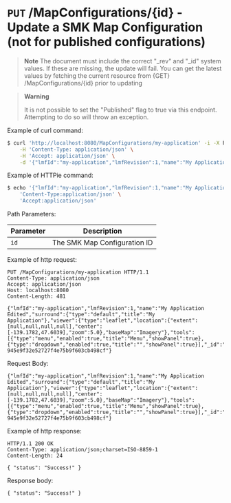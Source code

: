 # `PUT` /MapConfigurations/{id} - Update a SMK Map Configuration (not for published configurations)

> **Note**
> The document must include the correct "_rev" and "_id" system values. 
> If these are missing, the update will fail. 
> You can get the latest values by fetching the current resource from {GET} /MapConfigurations/{id} prior to updating

> **Warning**
> 
> It is not possible to set the "Published" flag to true via this endpoint. 
> Attempting to do so will throw an exception.

Example of curl
command:

``` bash
$ curl 'http://localhost:8080/MapConfigurations/my-application' -i -X PUT \
    -H 'Content-Type: application/json' \
    -H 'Accept: application/json' \
    -d '{"lmfId":"my-application","lmfRevision":1,"name":"My Application Edited","surround":{"type":"default","title":"My Application"},"viewer":{"type":"leaflet","location":{"extent":[null,null,null,null],"center":[-139.1782,47.6039],"zoom":5.0},"baseMap":"Imagery"},"tools":[{"type":"menu","enabled":true,"title":"Menu","showPanel":true},{"type":"dropdown","enabled":true,"title":"","showPanel":true}],"_id":"ad593c1e44230b8894a465a049090521","_rev":"1-945e9f32e52727f4e75b9f603cb498cf"}'
```

Example of HTTPie
command:

``` bash
$ echo '{"lmfId":"my-application","lmfRevision":1,"name":"My Application Edited","surround":{"type":"default","title":"My Application"},"viewer":{"type":"leaflet","location":{"extent":[null,null,null,null],"center":[-139.1782,47.6039],"zoom":5.0},"baseMap":"Imagery"},"tools":[{"type":"menu","enabled":true,"title":"Menu","showPanel":true},{"type":"dropdown","enabled":true,"title":"","showPanel":true}],"_id":"ad593c1e44230b8894a465a049090521","_rev":"1-945e9f32e52727f4e75b9f603cb498cf"}' | http PUT 'http://localhost:8080/MapConfigurations/my-application' \
    'Content-Type:application/json' \
    'Accept:application/json'
```

Path Parameters:

| Parameter | Description                  |
| --------- | ---------------------------- |
| `id`      | The SMK Map Configuration ID |

Example of http request:

``` http
PUT /MapConfigurations/my-application HTTP/1.1
Content-Type: application/json
Accept: application/json
Host: localhost:8080
Content-Length: 481

{"lmfId":"my-application","lmfRevision":1,"name":"My Application Edited","surround":{"type":"default","title":"My Application"},"viewer":{"type":"leaflet","location":{"extent":[null,null,null,null],"center":[-139.1782,47.6039],"zoom":5.0},"baseMap":"Imagery"},"tools":[{"type":"menu","enabled":true,"title":"Menu","showPanel":true},{"type":"dropdown","enabled":true,"title":"","showPanel":true}],"_id":"ad593c1e44230b8894a465a049090521","_rev":"1-945e9f32e52727f4e75b9f603cb498cf"}
```

Request
Body:

``` options=
{"lmfId":"my-application","lmfRevision":1,"name":"My Application Edited","surround":{"type":"default","title":"My Application"},"viewer":{"type":"leaflet","location":{"extent":[null,null,null,null],"center":[-139.1782,47.6039],"zoom":5.0},"baseMap":"Imagery"},"tools":[{"type":"menu","enabled":true,"title":"Menu","showPanel":true},{"type":"dropdown","enabled":true,"title":"","showPanel":true}],"_id":"ad593c1e44230b8894a465a049090521","_rev":"1-945e9f32e52727f4e75b9f603cb498cf"}
```

Example of http response:

``` http
HTTP/1.1 200 OK
Content-Type: application/json;charset=ISO-8859-1
Content-Length: 24

{ "status": "Success!" }
```

Response body:

``` options=
{ "status": "Success!" }
```
